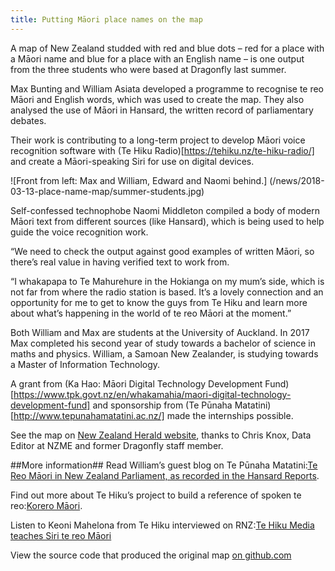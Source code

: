 ```yaml
---
title: Putting Māori place names on the map
---
```

A map of New Zealand studded with red and blue dots – red for a place with a Māori name and blue for a place with an English name – is one output from the three students who were based at Dragonfly last summer.

<!--more-->

Max Bunting and William Asiata developed a programme to recognise te reo Māori and English words, which was used to create the map. They also analysed the use of Māori in Hansard, the written record of parliamentary debates.

Their work is contributing to a long-term project to develop Māori voice recognition software with (Te Hiku Radio)[https://tehiku.nz/te-hiku-radio/] and create a Māori-speaking Siri for use on digital devices.

![Front from left: Max and William, Edward and Naomi behind.] (/news/2018-03-13-place-name-map/summer-students.jpg)

Self-confessed technophobe Naomi Middleton compiled a body of modern Māori text from different sources (like Hansard), which is being used to help guide the voice recognition work.

“We need to check the output against good examples of written Māori, so there’s real value in having verified text to work from.

“I whakapapa to Te Mahurehure in the Hokianga on my mum’s side, which is not far from where the radio station is based. It’s a lovely connection and an opportunity for me to get to know the guys from Te Hiku and learn more about what’s happening in the world of te reo Māori at the moment.”

Both William and Max are students at the University of Auckland. In 2017 Max completed his second year of study towards a bachelor of science in maths and physics. William, a Samoan New Zealander, is studying towards a Master of Information Technology.

A grant from (Ka Hao: Māori Digital Technology Development Fund)[https://www.tpk.govt.nz/en/whakamahia/maori-digital-technology-development-fund] and sponsorship from (Te Pūnaha Matatini)[http://www.tepunahamatatini.ac.nz/] made the internships possible.

See the map on [New Zealand Herald website](http://insights.nzherald.co.nz/article/our-place-names/), thanks to Chris Knox, Data Editor at NZME and former Dragonfly staff member.

##More information##
Read William’s guest blog on Te Pūnaha Matatini:[Te Reo Māori in New Zealand Parliament, as recorded in the Hansard Reports](http://www.tepunahamatatini.ac.nz/2018/03/01/te-reo-maori-in-new-zealand-parliament-as-recorded-in-the-hansard-reports/).

Find out more about Te Hiku’s project to build a reference of spoken te reo:[Korero Māori](https://tehiku.nz/te-reo/korero-maori/6513/korero-maori-promo).

Listen to Keoni Mahelona from Te Hiku interviewed on RNZ:[Te Hiku Media teaches Siri te reo Māori](https://www.radionz.co.nz/national/programmes/morningreport/audio/2018635186/te-hiku-media-teaches-siri-te-reo-maori)

View the source code that produced the original map [on github.com](https://github.com/TeHikuMedia/nga-kupu.)
